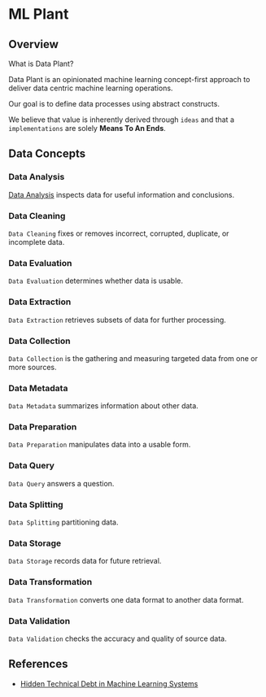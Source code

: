 # ML Plant

## Overview

What is Data Plant?

Data Plant is an opinionated machine learning concept-first approach to deliver data centric machine learning operations.

Our goal is to define data processes using abstract constructs. 

We believe that value is inherently derived through `ideas` and that a `implementations` are solely **Means To An Ends**.

## Data Concepts

### Data Analysis

[Data Analysis](./data-analysis) inspects data for useful information and conclusions.

### Data Cleaning

`Data Cleaning` fixes or removes incorrect, corrupted, duplicate, or incomplete data.

### Data Evaluation

`Data Evaluation` determines whether data is usable.

### Data Extraction

`Data Extraction` retrieves subsets of data for further processing.

### Data Collection

`Data Collection` is the gathering and measuring targeted data from one or more sources.

### Data Metadata

`Data Metadata` summarizes information about other data.

### Data Preparation

`Data Preparation` manipulates data into a usable form.

### Data Query

`Data Query` answers a question. 

### Data Splitting

`Data Splitting` partitioning data.

### Data Storage

`Data Storage` records data for future retrieval.

### Data Transformation

`Data Transformation` converts one data format to another data format.

### Data Validation

`Data Validation` checks the accuracy and quality of source data.

## References

- [Hidden Technical Debt in Machine Learning Systems](https://papers.nips.cc/paper/2015/file/86df7dcfd896fcaf2674f757a2463eba-Paper.pdf)